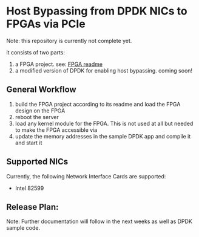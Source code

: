 # Host Bypassing from DPDK NICs to FPGAs via PCIe
Note: this repository is currently not complete yet.

it consists of two parts:
1. a FPGA project. see: [FPGA readme](FpgaProject/Readme.md)
2. a modified version of DPDK for enabling host bypassing. coming soon!

## General Workflow
1. build the FPGA project according to its readme and load the FPGA design on the FPGA
2. reboot the server
3. load any kernel module for the FPGA. This is not used at all but needed to make the FPGA accessible via 
4. update the memory addresses in the sample DPDK app and compile it and start it

## Supported NICs
Currently, the following Network Interface Cards are supported:

* Intel 82599


## Release Plan:
Note: Further documentation will follow in the next weeks as well as DPDK sample code.